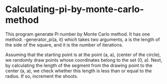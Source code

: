 # Calculating-pi-by-monte-carlo-method

This program generate Pi number by Monte Carlo method.
It has one method:
 -generator_pi(a, it)
 which takes two arguments, a is the length of the side of the square, and it is the number of iterations.
 
 Assuming that the starting point is at the point (a, a), (center of the circle), we randomly draw points
 whose coordinates belong to the set (0, a). Next, by calculating the length
 of the segment from the drawing point to the center (a, a), we check whether this length is less than 
 or equal to the radius. If so, increment the shoots.
 
